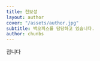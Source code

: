 ```yaml
---
title: 천보성
layout: author
cover: "/assets/author.jpg"
subtitle: 백오피스를 담당하고 있습니다.
author: chunbs
---
```


접니다